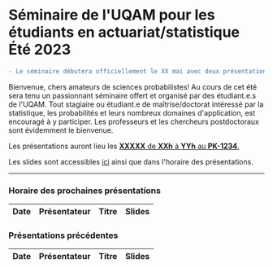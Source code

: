 # Séminaire de l'UQAM pour les étudiants en actuariat/statistique <br> Été 2023

```diff
- Le séminaire débutera officiellement le XX mai avec deux présentations! Il y aura également de la pizza!
```

Bienvenue, chers amateurs de sciences probabilistes! Au cours de cet été sera tenu un passionnant séminaire offert et organisé par des étudiant.e.s de l'UQAM. Tout stagiaire ou étudiant.e de maîtrise/doctorat intéressé par la statistique, les probabilités et leurs nombreux domaines d'application, est encouragé à y participer. Les professeurs et les chercheurs postdoctoraux sont évidemment le bienvenue. 

Les présentations auront lieu les <ins> **XXXXX** de **XXh** à **YYh** au **PK-1234**. </ins>

Les slides sont accessibles [ici](Slides/) ainsi que dans l'horaire des présentations.

---
### Horaire des prochaines présentations
**Date** | **Présentateur** | **Titre** | **Slides**
:---: | :---: | :---: | :---:

### Présentations précédentes
**Date** | **Présentateur** | **Titre** | **Slides**
:---: | :---: | :---: | :---:
